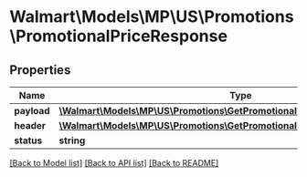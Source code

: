 # Walmart\Models\MP\US\Promotions\PromotionalPriceResponse

## Properties

Name | Type | Description | Notes
------------ | ------------- | ------------- | -------------
**payload** | [**\Walmart\Models\MP\US\Promotions\GetPromotionalPrices200ResponsePayload**](GetPromotionalPrices200ResponsePayload.md) |  | [optional]
**header** | [**\Walmart\Models\MP\US\Promotions\GetPromotionalPrices200ResponseHeader**](GetPromotionalPrices200ResponseHeader.md) |  | [optional]
**status** | **string** |  | [optional]


[[Back to Model list]](./) [[Back to API list]](../../../../../README.md#supported-apis) [[Back to README]](../../../../../README.md)
